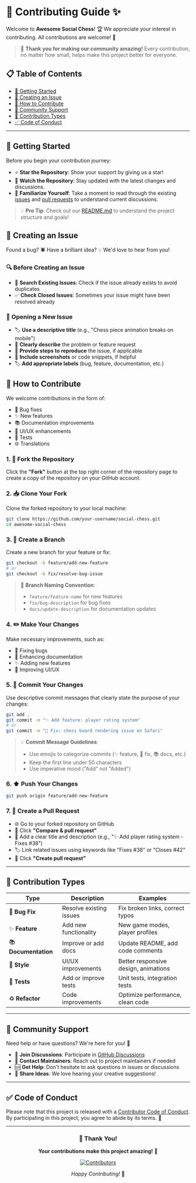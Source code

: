 # 🎉 Contributing Guide ✨

Welcome to **Awesome Social Chess**! 🏆 We appreciate your interest in contributing. All contributions are welcome! 💖

> 🌟 **Thank you for making our community amazing!** Every contribution, no matter how small, helps make this project better for everyone.

## 📋 Table of Contents

- [🚀 Getting Started](#-getting-started)
- [🐛 Creating an Issue](#-creating-an-issue)
- [🤝 How to Contribute](#-how-to-contribute)
- [💬 Community Support](#-community-support)
- [🎯 Contribution Types](#-contribution-types)
- [✅ Code of Conduct](#-code-of-conduct)

---

## 🚀 Getting Started

Before you begin your contribution journey:

- ⭐ **Star the Repository**: Show your support by giving us a star!
- 👀 **Watch the Repository**: Stay updated with the latest changes and discussions.
- 📖 **Familiarize Yourself**: Take a moment to read through the existing [issues](https://github.com/brisbanesocialchess/awesome-social-chess/issues) and [pull requests](https://github.com/brisbanesocialchess/awesome-social-chess/pulls) to understand current discussions.

> 💡 **Pro Tip**: Check out our [README.md](README.md) to understand the project structure and goals!

## 🐛 Creating an Issue

Found a bug? 🕷️ Have a brilliant idea? 💡 We'd love to hear from you!

### 🔍 Before Creating an Issue

- 🔎 **Search Existing Issues**: Check if the issue already exists to avoid duplicates
- ✅ **Check Closed Issues**: Sometimes your issue might have been resolved already

### 📝 Opening a New Issue

- 🏷️ **Use a descriptive title** (e.g., "Chess piece animation breaks on mobile")
- 📄 **Clearly describe** the problem or feature request
- 🔄 **Provide steps to reproduce** the issue, if applicable
- 📸 **Include screenshots** or code snippets, if helpful
- 🏷️ **Add appropriate labels** (bug, feature, documentation, etc.)

## 🤝 How to Contribute

We welcome contributions in the form of:

- 🐛 Bug fixes
- ✨ New features
- 📚 Documentation improvements
- 🎨 UI/UX enhancements
- 🧪 Tests
- 🌐 Translations

### 1. 🍴 Fork the Repository

Click the **"Fork"** button at the top right corner of the repository page to create a copy of the repository on your GitHub account.

### 2. 📥 Clone Your Fork

Clone the forked repository to your local machine:

```bash
git clone https://github.com/your-username/social-chess.git
cd awesome-social-chess
```

### 3. 🌿 Create a Branch

Create a new branch for your feature or fix:

```bash
git checkout -b feature/add-new-feature
# or
git checkout -b fix/resolve-bug-issue
```

> 📌 **Branch Naming Convention**:
>
> - `feature/feature-name` for new features
> - `fix/bug-description` for bug fixes
> - `docs/update-description` for documentation updates

### 4. ✏️ Make Your Changes

Make necessary improvements, such as:

- 🔧 Fixing bugs
- 📖 Enhancing documentation
- ✨ Adding new features
- 🎨 Improving UI/UX

### 5. 📝 Commit Your Changes

Use descriptive commit messages that clearly state the purpose of your changes:

```bash
git add .
git commit -m "✨ Add feature: player rating system"
# or
git commit -m "🐛 Fix: chess board rendering issue on Safari"
```

> 💡 **Commit Message Guidelines**:
>
> - Use emojis to categorize commits (✨ feature, 🐛 fix, 📚 docs, etc.)
> - Keep the first line under 50 characters
> - Use imperative mood ("Add" not "Added")

### 6. ⬆️ Push Your Changes

```bash
git push origin feature/add-new-feature
```

### 7. 🔄 Create a Pull Request

- 🌐 Go to your forked repository on GitHub
- 🔘 Click **"Compare & pull request"**
- 📝 Add a clear title and description (e.g., "✨ Add player rating system - Fixes #38")
- 🏷️ Link related issues using keywords like "Fixes #38" or "Closes #42"
- 🔘 Click **"Create pull request"**

---

## 🎯 Contribution Types

| Type | Description | Examples |
|------|-------------|----------|
| 🐛 **Bug Fix** | Resolve existing issues | Fix broken links, correct typos |
| ✨ **Feature** | Add new functionality | New game modes, player profiles |
| 📚 **Documentation** | Improve or add docs | Update README, add code comments |
| 🎨 **Style** | UI/UX improvements | Better responsive design, animations |
| 🧪 **Tests** | Add or improve tests | Unit tests, integration tests |
| ♻️ **Refactor** | Code improvements | Optimize performance, clean code |

---

## 💬 Community Support

Need help or have questions? We're here for you! 🤗

- 💬 **Join Discussions**: Participate in [GitHub Discussions](https://github.com/brisbanesocialchess/awesome-social-chess/discussions)
- 📧 **Contact Maintainers**: Reach out to project maintainers if needed
- 🆘 **Get Help**: Don't hesitate to ask questions in issues or discussions
- 🌟 **Share Ideas**: We love hearing your creative suggestions!

---

## ✅ Code of Conduct

Please note that this project is released with a [Contributor Code of Conduct](CODE_OF_CONDUCT.md). By participating in this project, you agree to abide by its terms. 🤝

---

<div align="center">

### 🙏 Thank You!

**Your contributions make this project amazing!** 🚀

[![Contributors](https://img.shields.io/github/contributors/brisbanesocialchess/awesome-social-chess?style=for-the-badge&color=brightgreen)](https://github.com/brisbanesocialchess/awesome-social-chess/graphs/contributors)

*Happy Contributing!* 🎉

</div>
